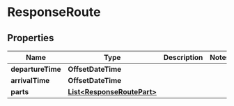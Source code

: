 

# ResponseRoute


## Properties

Name | Type | Description | Notes
------------ | ------------- | ------------- | -------------
**departureTime** | **OffsetDateTime** |  | 
**arrivalTime** | **OffsetDateTime** |  | 
**parts** | [**List&lt;ResponseRoutePart&gt;**](ResponseRoutePart.md) |  | 



